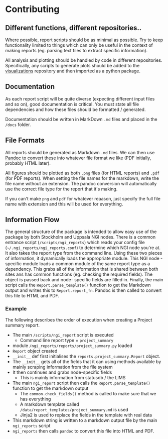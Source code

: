 # Contributing

## Different functions, different repositories..

Where possible, report scripts should be as minimal as possible. Try to keep
functionality limited to things which can only be useful in the context of making
reports (eg. parsing text files to extract specific information).

All analysis and plotting should be handled by code in different repositories.
Specifically, any scripts to generate plots should be added to the
[visualizations](https://github.com/NationalGenomicsInfrastructure/visualizations) repository and
then imported as a python package.

## Documentation
As each report script will be quite diverse (expecting different input files
and so on), good documentation is critical. You must state all file
dependencies and how these files should be formatted / generated.

Documentation should be written in MarkDown `.md` files and placed
in the `/docs` folder.

## File Formats
All reports should be generated as Markdown `.md` files. We can then
use [Pandoc](http://johnmacfarlane.net/pandoc/) to convert these into
whatever file format we like (PDF initially, probably HTML later).

All figures should be plotted as both `.png` files (for HTML reports)
and `.pdf` (for PDF reports). When setting the file names for the
markdown, write the file name without an extension. The pandoc
conversion will automatically use the correct file type for the report
that it's making.

If you can't make `png` and `pdf` for whatever reaason, just
specify the full file name with extension and this will be used for
everything.

## Information Flow
The general structure of the package is intended to allow easy use of
the package by both Stockholm and Uppsala NGI nodes. There is a
common entrance script (`/scripts/ngi_reports`) which reads
your config file (`~/.ngi_reports/ngi_reports.conf`) to determine
which NGI node you're at. It also takes the report type from the command
line. Using these two pieces of information, it dynamically loads the
appropriate module. This NGI node - specific module loads a common
module of the same report type as a dependency. This grabs all of the
information that is shared between both sites ans has common functions
(eg. checking the required fields). The object is passed back and node-
specific fields are filled in. Finally, the main script calls the
`Report.parse_template()` function to get the Markdown output
and writes this to `Report.report_fn`. Pandoc is then called to convert
this file to HTML and PDF.

### Example
The following describes the order of execution when creating a Project summary report.

* The main `/scripts/ngi_report` script is executed
    * Command line report type = `project_summary`
* module `/ngi_reports/reports/project_summary.py` loaded
* `Report` object created
* `__init__` def first initialises the `reports.project_summary.Report` object.
* The `__init__` gets all of the fields that it can using methods available by mainly scraping information from the file system
* It then continues and grabs node-specific fields
    * This is mainly information from statusdb / the LIMS
* The main `ngi_report` script then calls the `Report.parse_template()` function to get the markdown output
    * The  `common.check_fields()` method is called to make sure that we has everything
    * A markdown template called `/data/report_templates/project_summary.md` is used
    * Jinja2 is used to replace the fields in the template with real data
* This markdown string is written to a markdown output file by the main `ngi_reports` script
* `ngi_reports` then calls `pandoc` to convert this file into HTML and PDF.
